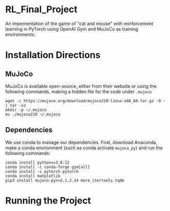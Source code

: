 # RL_Final_Project

An impementation of the game of "cat and mouse" with reinforcement learning in PyTorch using OpenAI Gym and MuJoCo as training environments.

# Installation Directions
## MuJoCo
MuJoCo is available open-source, either from their website or using the following commands, making a hidden file for the code under `.mujoco`
```
wget -c https://mujoco.org/download/mujoco210-linux-x86_64.tar.gz -O - | tar -xz
mkdir -p ~/.mujoco
mv ./mujoco210 ~/.mujoco
```

## Dependencies
We use conda to manage our dependencies. First, download Anaconda, make a conda environment (such as conda activate `mujoco_py`) and run the following commands:
```
conda install python==3.8.12
conda install -c conda-forge gym[all]
conda install -c pytorch pytorch
conda install matplotlib 
pip3 install mujoco-py>=2.1.2.14 more_itertools tqdm
```

# Running the Project